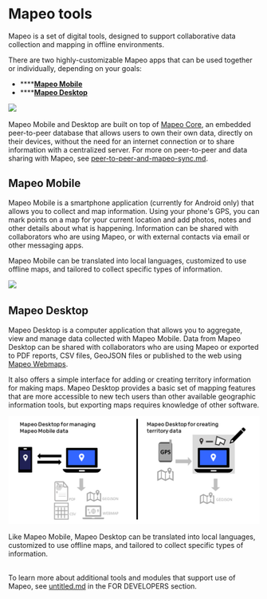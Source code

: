 # Mapeo tools

Mapeo is a set of digital tools, designed to support collaborative data collection and mapping in offline environments.

There are two highly-customizable Mapeo apps that can be used together or individually, depending on your goals:

* ****[**Mapeo Mobile**](tools.md#mapeo-mobile)
* ****[**Mapeo Desktop**](tools.md#mapeo-desktop)

![](../../.gitbook/assets/Md\_Mm\_Mcore.png)

Mapeo Mobile and Desktop are built on top of [Mapeo Core](peer-to-peer-and-mapeo-sync.md#mapeo-core), an embedded peer-to-peer database that allows users to own their own data, directly on their devices, without the need for an internet connection or to share information with a centralized server. For more on peer-to-peer and data sharing with Mapeo, see [peer-to-peer-and-mapeo-sync.md](peer-to-peer-and-mapeo-sync.md "mention").



## Mapeo Mobile

Mapeo Mobile is a smartphone application (currently for Android only) that allows you to collect and map information. Using your phone's GPS, you can mark points on a map for your current location and add photos, notes and other details about what is happening. Information can be shared with collaborators who are using Mapeo, or with external contacts via email or other messaging apps.

Mapeo Mobile can be translated into local languages, customized to use offline maps, and tailored to collect specific types of information.&#x20;

![](../../.gitbook/assets/Mm\_tool\_visual.jpg)

## Mapeo Desktop

Mapeo Desktop is a computer application that allows you to aggregate, view and manage data collected with Mapeo Mobile. Data from Mapeo Desktop can be shared with collaborators who are using Mapeo or exported to PDF reports, CSV files, GeoJSON files or published to the web using [Mapeo Webmaps](../../reference-guide/mapeo-desktop-1/using-mapeo-desktop-to-manage-mapeo-mobile-data/exporting-and-sharing-externally.md#export-as-web-map).

It also offers a simple interface for adding or creating territory information for making maps. Mapeo Desktop provides a basic set of mapping features that are more accessible to new tech users than other available geographic information tools, but exporting maps requires knowledge of other software.

![On the left side, Mapeo Desktop is being used to view, manage and export data collected using Mapeo Mobile. On the right, Mapeo Desktop is being used to create and export territory information.](<../../.gitbook/assets/image (8).png>)

Like Mapeo Mobile, Mapeo Desktop can be translated into local languages, customized to use offline maps, and tailored to collect specific types of information.&#x20;

\
To learn more about additional tools and modules that support use of Mapeo, see [untitled.md](../../for-developers/untitled.md "mention") in the FOR DEVELOPERS section.
